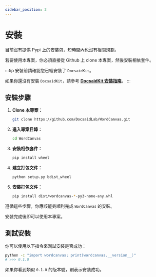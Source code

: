```yaml
---
sidebar_position: 2
---
```


# 安裝

目前沒有提供 Pypi 上的安裝包，短時間內也沒有相關規劃。

若要使用本專案，你必須直接從 Github 上 clone 本專案，然後安裝相依套件。

:::tip
安裝前請確認您已經安裝了 `DocsaidKit`。

如果你還沒有安裝 `DocsaidKit`，請參考 [**DocsaidKit 安裝指南**](../docsaidkit/installation)。
:::

## 安裝步驟

1. **Clone 本專案：**

    ```bash
    git clone https://github.com/DocsaidLab/WordCanvas.git
    ```

2. **進入專案目錄：**

    ```bash
    cd WordCanvas
    ```

3. **安裝相依套件：**

    ```bash
    pip install wheel
    ```

3. **建立打包文件：**

    ```bash
    python setup.py bdist_wheel
    ```

4. **安裝打包文件：**

    ```bash
    pip install dist/wordcanvas-*-py3-none-any.whl
    ```

遵循這些步驟，你應該能夠順利完成 `WordCanvas` 的安裝。

安裝完成後即可以使用本專案。

## 測試安裝

你可以使用以下指令來測試安裝是否成功：

```bash
python -c "import wordcanvas; print(wordcanvas.__version__)"
# >>> 0.1.0
```

如果你看到類似 `0.1.0` 的版本號，則表示安裝成功。

